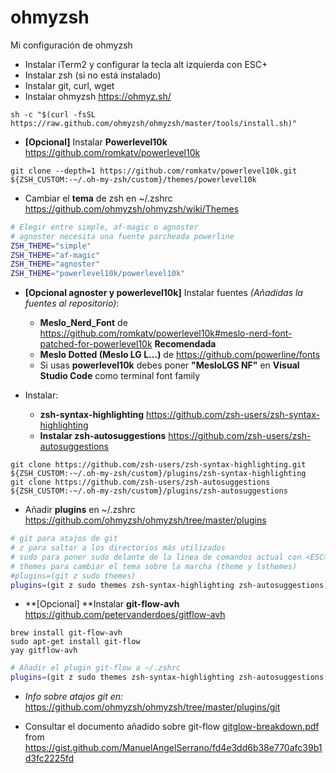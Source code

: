 # ohmyzsh
Mi configuración de ohmyzsh

- Instalar iTerm2 y configurar la tecla alt izquierda con ESC+
- Instalar zsh (si no está instalado)
- Instalar git, curl, wget
- Instalar ohmyzsh <https://ohmyz.sh/>
```shell 
sh -c "$(curl -fsSL https://raw.github.com/ohmyzsh/ohmyzsh/master/tools/install.sh)"
```
- **[Opcional]** Instalar **Powerlevel10k** <https://github.com/romkatv/powerlevel10k>
~~~shell
git clone --depth=1 https://github.com/romkatv/powerlevel10k.git ${ZSH_CUSTOM:-~/.oh-my-zsh/custom}/themes/powerlevel10k
~~~

- Cambiar el **tema** de zsh en ~/.zshrc <https://github.com/ohmyzsh/ohmyzsh/wiki/Themes>

```bash
# Elegir entre simple, af-magic o agnoster
# agnoster necesita una fuente parcheada powerline
ZSH_THEME="simple"
ZSH_THEME="af-magic"
ZSH_THEME="agnoster"
ZSH_THEME="powerlevel10k/powerlevel10k"
```
- **[Opcional agnoster y powerlevel10k]** Instalar fuentes *(Añadidas la fuentes al repositorio)*: 
    + **Meslo_Nerd_Font** de <https://github.com/romkatv/powerlevel10k#meslo-nerd-font-patched-for-powerlevel10k> **Recomendada**
    + **Meslo Dotted (Meslo LG L...)** de <https://github.com/powerline/fonts> 
    + Si usas **powerlevel10k** debes poner **"MesloLGS NF"** en **Visual Studio Code** como terminal font family

- Instalar:

    + **zsh-syntax-highlighting** <https://github.com/zsh-users/zsh-syntax-highlighting>
    + **Instalar zsh-autosuggestions** <https://github.com/zsh-users/zsh-autosuggestions>

```shell 
git clone https://github.com/zsh-users/zsh-syntax-highlighting.git ${ZSH_CUSTOM:-~/.oh-my-zsh/custom}/plugins/zsh-syntax-highlighting
git clone https://github.com/zsh-users/zsh-autosuggestions ${ZSH_CUSTOM:-~/.oh-my-zsh/custom}/plugins/zsh-autosuggestions
```

- Añadir **plugins** en ~/.zshrc <https://github.com/ohmyzsh/ohmyzsh/tree/master/plugins>

```bash
# git para atajos de git 
# z para saltar a los directorios más utilizados
# sudo para poner sudo delante de la linea de comandos actual con <ESC><ESC>
# themes para cambiar el tema sobre la marcha (theme y lsthemes)
#plugins=(git z sudo themes)
plugins=(git z sudo themes zsh-syntax-highlighting zsh-autosuggestions)
```
- **[Opcional] **Instalar **git-flow-avh** <https://github.com/petervanderdoes/gitflow-avh>

```shell 
brew install git-flow-avh
sudo apt-get install git-flow
yay gitflow-avh
```
```bash
# Añadir el plugin git-flow a ~/.zshrc
plugins=(git z sudo themes zsh-syntax-highlighting zsh-autosuggestions git-flow)
```

- _Info sobre atajos git en:_ <https://github.com/ohmyzsh/ohmyzsh/tree/master/plugins/git>

- Consultar el documento añadido sobre git-flow [gitglow-breakdown.pdf](https://github.com/ManuelAngelSerrano/ohmyzsh/blob/master/gitflow-breakdown.pdf) from <https://gist.github.com/ManuelAngelSerrano/fd4e3dd6b38e770afc39b1d3fc2225fd>

